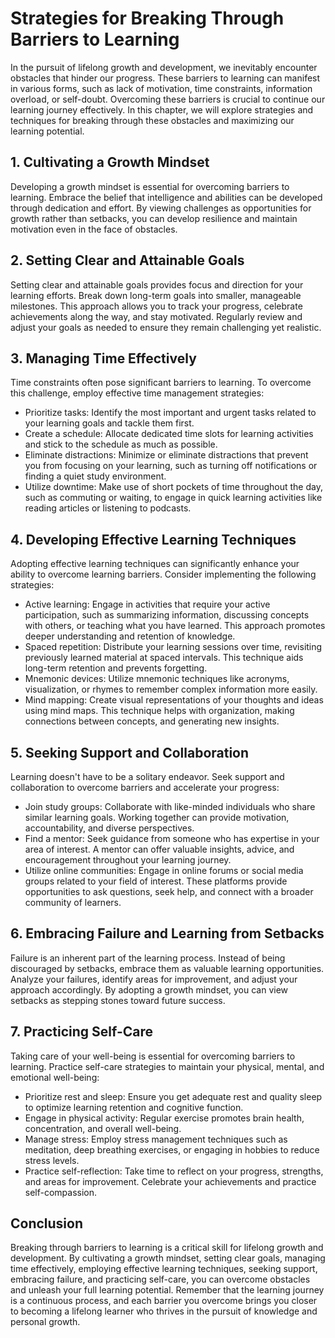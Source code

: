 Strategies for Breaking Through Barriers to Learning
=============================================================

In the pursuit of lifelong growth and development, we inevitably encounter obstacles that hinder our progress. These barriers to learning can manifest in various forms, such as lack of motivation, time constraints, information overload, or self-doubt. Overcoming these barriers is crucial to continue our learning journey effectively. In this chapter, we will explore strategies and techniques for breaking through these obstacles and maximizing our learning potential.

**1. Cultivating a Growth Mindset**
-----------------------------------

Developing a growth mindset is essential for overcoming barriers to learning. Embrace the belief that intelligence and abilities can be developed through dedication and effort. By viewing challenges as opportunities for growth rather than setbacks, you can develop resilience and maintain motivation even in the face of obstacles.

**2. Setting Clear and Attainable Goals**
-----------------------------------------

Setting clear and attainable goals provides focus and direction for your learning efforts. Break down long-term goals into smaller, manageable milestones. This approach allows you to track your progress, celebrate achievements along the way, and stay motivated. Regularly review and adjust your goals as needed to ensure they remain challenging yet realistic.

**3. Managing Time Effectively**
--------------------------------

Time constraints often pose significant barriers to learning. To overcome this challenge, employ effective time management strategies:

* Prioritize tasks: Identify the most important and urgent tasks related to your learning goals and tackle them first.
* Create a schedule: Allocate dedicated time slots for learning activities and stick to the schedule as much as possible.
* Eliminate distractions: Minimize or eliminate distractions that prevent you from focusing on your learning, such as turning off notifications or finding a quiet study environment.
* Utilize downtime: Make use of short pockets of time throughout the day, such as commuting or waiting, to engage in quick learning activities like reading articles or listening to podcasts.

**4. Developing Effective Learning Techniques**
-----------------------------------------------

Adopting effective learning techniques can significantly enhance your ability to overcome learning barriers. Consider implementing the following strategies:

* Active learning: Engage in activities that require your active participation, such as summarizing information, discussing concepts with others, or teaching what you have learned. This approach promotes deeper understanding and retention of knowledge.
* Spaced repetition: Distribute your learning sessions over time, revisiting previously learned material at spaced intervals. This technique aids long-term retention and prevents forgetting.
* Mnemonic devices: Utilize mnemonic techniques like acronyms, visualization, or rhymes to remember complex information more easily.
* Mind mapping: Create visual representations of your thoughts and ideas using mind maps. This technique helps with organization, making connections between concepts, and generating new insights.

**5. Seeking Support and Collaboration**
----------------------------------------

Learning doesn't have to be a solitary endeavor. Seek support and collaboration to overcome barriers and accelerate your progress:

* Join study groups: Collaborate with like-minded individuals who share similar learning goals. Working together can provide motivation, accountability, and diverse perspectives.
* Find a mentor: Seek guidance from someone who has expertise in your area of interest. A mentor can offer valuable insights, advice, and encouragement throughout your learning journey.
* Utilize online communities: Engage in online forums or social media groups related to your field of interest. These platforms provide opportunities to ask questions, seek help, and connect with a broader community of learners.

**6. Embracing Failure and Learning from Setbacks**
---------------------------------------------------

Failure is an inherent part of the learning process. Instead of being discouraged by setbacks, embrace them as valuable learning opportunities. Analyze your failures, identify areas for improvement, and adjust your approach accordingly. By adopting a growth mindset, you can view setbacks as stepping stones toward future success.

**7. Practicing Self-Care**
---------------------------

Taking care of your well-being is essential for overcoming barriers to learning. Practice self-care strategies to maintain your physical, mental, and emotional well-being:

* Prioritize rest and sleep: Ensure you get adequate rest and quality sleep to optimize learning retention and cognitive function.
* Engage in physical activity: Regular exercise promotes brain health, concentration, and overall well-being.
* Manage stress: Employ stress management techniques such as meditation, deep breathing exercises, or engaging in hobbies to reduce stress levels.
* Practice self-reflection: Take time to reflect on your progress, strengths, and areas for improvement. Celebrate your achievements and practice self-compassion.

**Conclusion**
--------------

Breaking through barriers to learning is a critical skill for lifelong growth and development. By cultivating a growth mindset, setting clear goals, managing time effectively, employing effective learning techniques, seeking support, embracing failure, and practicing self-care, you can overcome obstacles and unleash your full learning potential. Remember that the learning journey is a continuous process, and each barrier you overcome brings you closer to becoming a lifelong learner who thrives in the pursuit of knowledge and personal growth.
